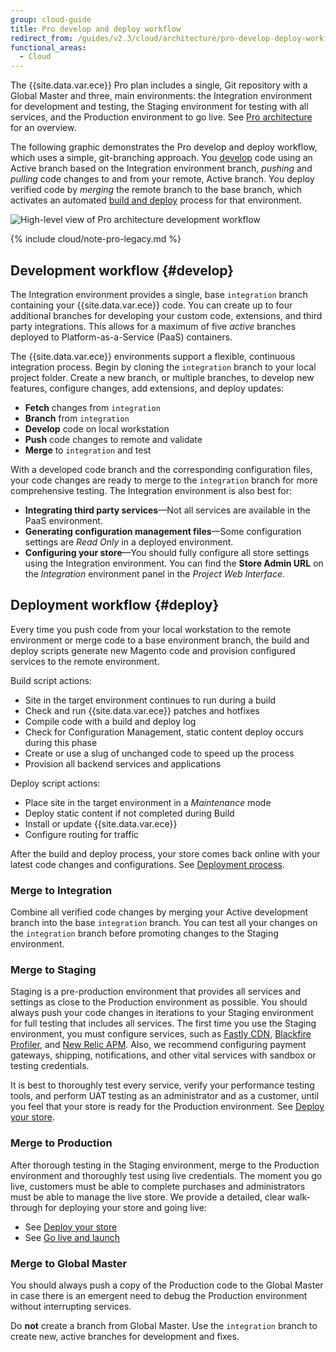 ```yaml
---
group: cloud-guide
title: Pro develop and deploy workflow
redirect_from: /guides/v2.3/cloud/architecture/pro-develop-deploy-workflow.html
functional_areas:
  - Cloud
---
```


The {{site.data.var.ece}} Pro plan includes a single, Git repository with a Global Master and three, main environments: the Integration environment for development and testing, the Staging environment for testing with all services, and the Production environment to go live. See [Pro architecture]({{page.baseurl}}/cloud/architecture/pro-architecture.html) for an overview.

The following graphic demonstrates the Pro develop and deploy workflow, which uses a simple, git-branching approach. You [develop](#develop) code using an Active branch based on the Integration environment branch, _pushing_ and _pulling_ code changes to and from your remote, Active branch. You deploy verified code by _merging_ the remote branch to the base branch, which activates an automated [build and deploy](#deploy) process for that environment. 

![High-level view of Pro architecture development workflow]({{site.baseurl}}/static/images/cloud_pro-dev-workflow.png)

{% include cloud/note-pro-legacy.md %}

## Development workflow {#develop}

The Integration environment provides a single, base `integration` branch containing your {{site.data.var.ece}} code. You can create up to four additional branches for developing your custom code, extensions, and third party integrations. This allows for a maximum of five _active_ branches deployed to Platform-as-a-Service (PaaS) containers.

The {{site.data.var.ece}} environments support a flexible, continuous integration process. Begin by cloning the `integration` branch to your local project folder. Create a new branch, or multiple branches, to develop new features, configure changes, add extensions, and deploy updates:

* **Fetch** changes from `integration`
* **Branch** from `integration`
* **Develop** code on local workstation
* **Push** code changes to remote and validate
* **Merge** to `integration` and test

With a developed code branch and the corresponding configuration files, your code changes are ready to merge to the `integration` branch for more comprehensive testing. The Integration environment is also best for:

* **Integrating third party services**—Not all services are available in the PaaS environment.
* **Generating configuration management files**—Some configuration settings are _Read Only_ in a deployed environment.
* **Configuring your store**—You should fully configure all store settings using the Integration environment. You can find the **Store Admin URL** on the _Integration_ environment panel in the _Project Web Interface_.

## Deployment workflow {#deploy}

Every time you push code from your local workstation to the remote environment or merge code to a base environment branch, the build and deploy scripts generate new Magento code and provision configured services to the remote environment.

Build script actions:

* Site in the target environment continues to run during a build
* Check and run {{site.data.var.ece}} patches and hotfixes
* Compile code with a build and deploy log
* Check for Configuration Management, static content deploy occurs during this phase
* Create or use a slug of unchanged code to speed up the process
* Provision all backend services and applications

Deploy script actions:

* Place site in the target environment in a _Maintenance_ mode
* Deploy static content if not completed during Build
* Install or update {{site.data.var.ece}}
* Configure routing for traffic

After the build and deploy process, your store comes back online with your latest code changes and configurations. See [Deployment process]({{page.baseurl}}/cloud/deploy/deployment-process.html).

### Merge to Integration

Combine all verified code changes by merging your Active development branch into the base `integration` branch. You can test all your changes on the `integration` branch before promoting changes to the Staging environment.

### Merge to Staging

Staging is a pre-production environment that provides all services and settings as close to the Production environment as possible. You should always push your code changes in iterations to your Staging environment for full testing that includes all services. The first time you use the Staging environment, you must configure services, such as [Fastly CDN]({{page.baseurl}}/cloud/cdn/cloud-fastly.html), [Blackfire Profiler]({{page.baseurl}}/cloud/configure/blackfire.html), and [New Relic APM]({{page.baseurl}}/cloud/project/new-relic.html). Also, we recommend configuring payment gateways, shipping, notifications, and other vital services with sandbox or testing credentials.

It is best to thoroughly test every service, verify your performance testing tools, and perform UAT testing as an administrator and as a customer, until you feel that your store is ready for the Production environment. See [Deploy your store]({{page.baseurl}}/cloud/deploy/deploy-your-store.html).

### Merge to Production

After thorough testing in the Staging environment, merge to the Production environment and thoroughly test using live credentials. The moment you go live, customers must be able to complete purchases and administrators must be able to manage the live store. We provide a detailed, clear walk-through for deploying your store and going live:

* See [Deploy your store]({{page.baseurl}}/cloud/deploy/deploy-your-store.html)
* See [Go live and launch]({{page.baseurl}}/cloud/live/go-live-overview.html)

### Merge to Global Master

You should always push a copy of the Production code to the Global Master in case there is an emergent need to debug the Production environment without interrupting services.

Do **not** create a branch from Global Master. Use the `integration` branch to create new, active branches for development and fixes.

